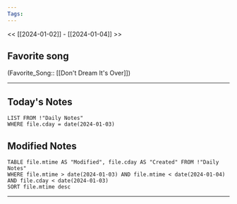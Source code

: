 ```yaml
---
Tags:
---
```

<< [[2024-01-02]] - [[2024-01-04]] >>
## Favorite song
(Favorite_Song:: [[Don't Dream It's Over]])

___
## Today's Notes
```dataview
LIST FROM !"Daily Notes"
WHERE file.cday = date(2024-01-03)
```
## Modified Notes
```dataview
TABLE file.mtime AS "Modified", file.cday AS "Created" FROM !"Daily Notes" 
WHERE file.mtime > date(2024-01-03) AND file.mtime < date(2024-01-04) AND file.cday < date(2024-01-03)
SORT file.mtime desc
```
___
